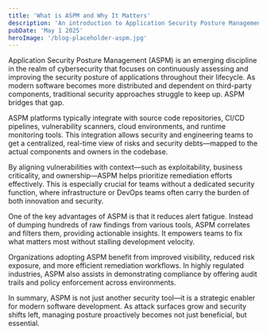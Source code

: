 ```yaml
---
title: 'What is ASPM and Why It Matters'
description: 'An introduction to Application Security Posture Management (ASPM) and how it helps organizations tackle modern software security challenges.'
pubDate: 'May 1 2025'
heroImage: '/blog-placeholder-aspm.jpg'
---
```


Application Security Posture Management (ASPM) is an emerging discipline in the realm of cybersecurity that focuses on continuously assessing and improving the security posture of applications throughout their lifecycle. As modern software becomes more distributed and dependent on third-party components, traditional security approaches struggle to keep up. ASPM bridges that gap.

ASPM platforms typically integrate with source code repositories, CI/CD pipelines, vulnerability scanners, cloud environments, and runtime monitoring tools. This integration allows security and engineering teams to get a centralized, real-time view of risks and security debts—mapped to the actual components and owners in the codebase.

By aligning vulnerabilities with context—such as exploitability, business criticality, and ownership—ASPM helps prioritize remediation efforts effectively. This is especially crucial for teams without a dedicated security function, where infrastructure or DevOps teams often carry the burden of both innovation and security.

One of the key advantages of ASPM is that it reduces alert fatigue. Instead of dumping hundreds of raw findings from various tools, ASPM correlates and filters them, providing actionable insights. It empowers teams to fix what matters most without stalling development velocity.

Organizations adopting ASPM benefit from improved visibility, reduced risk exposure, and more efficient remediation workflows. In highly regulated industries, ASPM also assists in demonstrating compliance by offering audit trails and policy enforcement across environments.

In summary, ASPM is not just another security tool—it is a strategic enabler for modern software development. As attack surfaces grow and security shifts left, managing posture proactively becomes not just beneficial, but essential.

